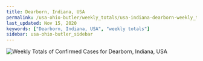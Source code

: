 ```yaml
---
title: Dearborn, Indiana, USA
permalink: /usa-ohio-butler/weekly_totals/usa-indiana-dearborn-weekly_totals.html
last_updated: Nov 15, 2020
keywords: ["Dearborn, Indiana, USA", "weekly totals"]
sidebar: usa-ohio-butler_sidebar
---
```


![Weekly Totals of Confirmed Cases for Dearborn, Indiana, USA](/covid_tracker/images/graphs/usa-indiana-dearborn-weekly_totals_graph.png)
